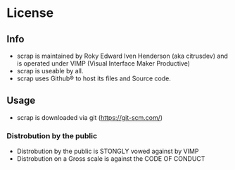 # License
## Info
- scrap is maintained by Roky Edward Iven Henderson (aka citrusdev) and is operated under VIMP (Visual Interface Maker Productive)
- scrap is useable by all.
- scrap uses Github® to host its files and Source code.
## Usage
- scrap is downloaded via git (https://git-scm.com/)
### Distrobution by the public
- Distrobution by the public is STONGLY vowed against by VIMP
- Distrobution on a Gross scale is against the CODE OF CONDUCT
